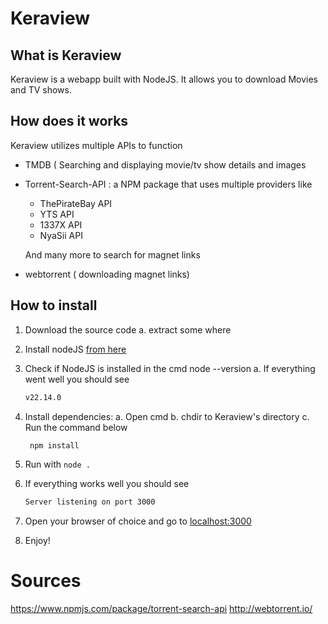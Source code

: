# Keraview

## What is Keraview
Keraview is a webapp built with NodeJS. It allows you to download Movies and TV shows.

## How does it works
Keraview utilizes multiple APIs to function

 - TMDB ( Searching and displaying movie/tv show details and images
 - Torrent-Search-API : a NPM package that uses multiple providers like
	 - ThePirateBay API
	 - YTS API
	 - 1337X API
	 - NyaSii API

	 And many more to search for magnet links
 - webtorrent ( downloading magnet links)

## How to install

 1. Download the source code
	 a. extract some where 
 2. Install nodeJS [from here](https://nodejs.org/en)
 3. Check if NodeJS is installed in the cmd node --version
	 a. If everything went well you should see
	 ```bash
	 v22.14.0
	 ``` 
	
 4. Install dependencies:
	 a. Open cmd
	 b. chdir to Keraview's directory
	 c. Run the command below
	 ```bash
	  npm install
	```
5. Run with ```node .```
6. If everything works well you should see 
	```bash
	Server listening on port 3000
	```
7. Open your browser of choice and go to [localhost:3000](localhost:3000)
8. Enjoy!

# Sources
https://www.npmjs.com/package/torrent-search-api
http://webtorrent.io/

